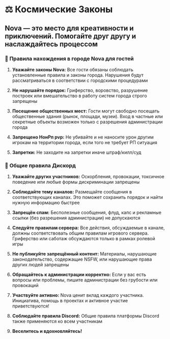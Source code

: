 # ⚖️ Космические Законы

## **Nova** — это место для креативности и приключений. Помогайте друг другу и наслаждайтесь процессом

### 📜 **Правила нахождения в городе Nova для гостей**
1. **Уважайте законы Nova:**
Все гости обязаны соблюдать установленные правила и законы города. Нарушения будут рассматриваться в соответствии с городскими процедурами

2. **Не нарушайте порядок:**
Гриферство, воровство, разрушение построек или вмешательство в работу систем города строго запрещены

3. **Посещение общественных мест:**
Гости могут свободно посещать общественные здания (рынок, площади, музеи). Вход в частные или секретные объекты возможен только с разрешения администрации города

4. **Запрещено НонРп pvp:**
Не убивайте и не наносите урон другим игрокам на территории города, если того не требует РП ситуация

5. **Запретки:**
Не заходите на запретки иначе штраф/килл/суд

### 📜 **Общие правила Дискорд**

1. **Уважайте других участников:**
Оскорбления, провокации, токсичное поведение или любые формы дискриминации запрещены

2. **Соблюдайте тему каналов:**
Размещайте сообщения в соответствующих каналах. Это поможет сохранить порядок и найти нужную информацию быстрее

3. **Запрещён спам:**
Бесполезные сообщения, флуд, капс и рекламные ссылки (без разрешения администрации) не допускаются

4. **Следуйте правилам сервера:**
Все действия, обсуждаемые в канале, должны соответствовать общим правилам игрового сервера. Гриферство или саботаж обсуждаются только в рамках ролевой игры

5. **Не публикуйте запрещённый контент:**
Материалы, нарушающие законодательство, содержащие NSFW, или нарушающие права других людей запрещены

6. **Обращайтесь к администрации корректно:**
Если у вас есть вопросы или проблемы, пишите администрации без грубости или провокаций

7. **Участвуйте активно:**
Nova ценит вклад каждого участника. Инициатива, помощь в проектах и активное участие приветствуются!

8. **Соблюдайте правила Discord:**
Общие правила платформы Discord также применяются ко всем участникам

9. **Веселитесь и вдохновляйтесь!**
